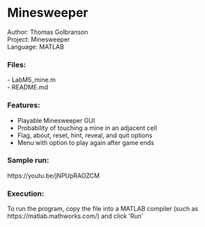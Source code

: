 <h1>Minesweeper</h1>

Author: Thomas Golbranson <br>
Project: Minesweeper<br>
Language: MATLAB<br>

<h3>Files: </h3>
- LabM5_mine.m<br>
- README.md

<h3>Features:</h3>
<ul>
<li>Playable Minesweeper GUI</li>
<li>Probability of touching a mine in an adjacent cell</li>
<li>Flag, about, reset, hint, reveal, and quit options</li>
<li>Menu with option to play again after game ends</li>
</ul>

<h3>Sample run: </h3>
https://youtu.be/jNPUpRAOZCM

<h3>Execution:</h3>
To run the program, copy the file into a MATLAB compiler (such as https://matlab.mathworks.com/) and click 'Run'



